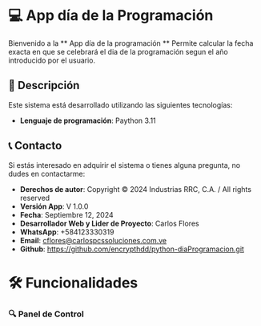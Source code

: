 # 💻 App día de la Programación

Bienvenido a la ** App día de la programación ** Permite calcular la fecha exacta en que se celebrará el dia de la programación segun el año introducido por el usuario.

## 🌟 Descripción

Este sistema está desarrollado utilizando las siguientes tecnologías:
- **Lenguaje de programación**: Paython 3.11

## 📞 Contacto

Si estás interesado en adquirir el sistema o tienes alguna pregunta, no dudes en contactarme:

- **Derechos de autor**: Copyright © 2024 Industrias RRC, C.A. / All rights reserved
- **Versión App**: V 1.0.0
- **Fecha**: Septiembre 12, 2024
- **Desarrollador Web y Lider de Proyecto**: Carlos Flores
- **WhatsApp**: +584123330319
- **Email**: cflores@carlospcssoluciones.com.ve
- **Github**: https://github.com/encrypthdd/python-diaProgramacion.git

# 🛠️ Funcionalidades

### 🔍 Panel de Control